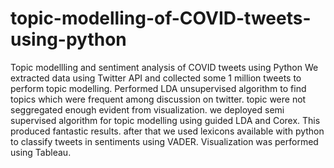 # topic-modelling-of-COVID-tweets-using-python
Topic modellling and sentiment analysis of COVID tweets using Python
We extracted data using Twitter API and collected some 1 million tweets to perform topic modelling. 
Performed LDA unsupervised algorithm to find topics which were frequent among discussion on twitter. topic were not seggregated enough evident from visualization. we deployed semi supervised algorithm for topic modelling using guided LDA and Corex. 
This produced fantastic results. 
after that we used lexicons available with python to classify tweets in sentiments using VADER.
Visualization was performed using Tableau.
